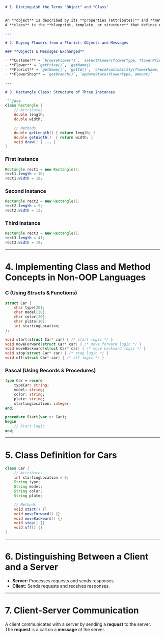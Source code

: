 ```markdown
# 1. Distinguish the Terms "Object" and "Class"


An **object** is described by its **properties (attributes)** and **methods (behaviors)**.
A **class** is the **blueprint, template, or structure** that defines objects. It acts as a **fingerprint** that determines how objects are created and behave.

---

# 2. Buying Flowers from a Florist: Objects and Messages

### **Objects & Messages Exchanged**

- **Customer** → `browseFlower()`, `selectFlower(flowerType, flowerPrice)`, `placeOrder()`
- **Flower** → `getPrice()`, `getName()`
- **Florist** → `getName()`, `getId()`, `checkAvailability(flowerName, quantity)`, `confirmOrder(orderDetails)`, `processPayment(order, paymentMethod)`
- **FlowerShop** → `getBranch()`, `updateStock(flowerType, amount)`

---

# 3. Rectangle Class: Structure of Three Instances

```java
class Rectangle {
    // Attributes
    double length;
    double width;

    // Methods
    double getLength() { return length; }
    double getWidth()  { return width; }
    void draw() { ... }
}
```

### **First Instance**
```java
Rectangle rect1 = new Rectangle();
rect1.length = 10;
rect1.width = 10;
```

### **Second Instance**
```java
Rectangle rect2 = new Rectangle();
rect2.length = 9;
rect2.width = 13;
```

### **Third Instance**
```java
Rectangle rect3 = new Rectangle();
rect3.length = 41;
rect3.width = 19;
```

---

# 4. Implementing Class and Method Concepts in Non-OOP Languages
### **C (Using Structs & Functions)**
```c
struct Car {
    char type[20];
    char model[20];
    char color[20];
    char plate[10];
    int startingLocation;
};

void start(struct Car* car) { /* start logic */ }
void moveForward(struct Car* car) { /* move forward logic */ }
void moveBackward(struct Car* car) { /* move backward logic */ }
void stop(struct Car* car) { /* stop logic */ }
void off(struct Car* car) { /* off logic */ }
```

### **Pascal (Using Records & Procedures)**
```pascal
type Car = record
    typeCar: string;
    model: string;
    color: string;
    plate: string;
    startingLocation: integer;
end;

procedure Start(var c: Car);
begin
    // Start logic
end;
```

---

# 5. Class Definition for Cars

```java
class Car {
    // Attributes
    int startingLocation = 0;
    String type;
    String model;
    String color;
    String plate;

    // Methods
    void start() {}
    void moveForward() {}
    void moveBackward() {}
    void stop() {}
    void off() {}
}
```

---

# 6. Distinguishing Between a Client and a Server
- **Server:** Processes requests and sends responses.
- **Client:** Sends requests and receives responses.

---

# 7. Client-Server Communication
A client communicates with a server by sending a **request** to the server. The **request** is a call on a **message** of the server.
```


